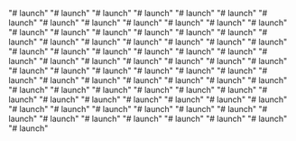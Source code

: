 "# launch" 
"# launch" 
"# launch" 
"# launch" 
"# launch" 
"# launch" 
"# launch" 
"# launch" 
"# launch" 
"# launch" 
"# launch" 
"# launch" 
"# launch" 
"# launch" 
"# launch" 
"# launch" 
"# launch" 
"# launch" 
"# launch" 
"# launch" 
"# launch" 
"# launch" 
"# launch" 
"# launch" 
"# launch" 
"# launch" 
"# launch" 
"# launch" 
"# launch" 
"# launch" 
"# launch" 
"# launch" 
"# launch" 
"# launch" 
"# launch" 
"# launch" 
"# launch" 
"# launch" 
"# launch" 
"# launch" 
"# launch" 
"# launch" 
"# launch" 
"# launch" 
"# launch" 
"# launch" 
"# launch" 
"# launch" 
"# launch" 
"# launch" 
"# launch" 
"# launch" 
"# launch" 
"# launch" 
"# launch" 
"# launch" 
"# launch" 
"# launch" 
"# launch" 
"# launch" 
"# launch" 
"# launch" 
"# launch" 
"# launch" 
"# launch" 
"# launch" 
"# launch" 
"# launch" 
"# launch" 
"# launch" 
"# launch" 
"# launch" 
"# launch" 
"# launch" 
"# launch" 
"# launch" 
"# launch" 
"# launch" 
"# launch" 
